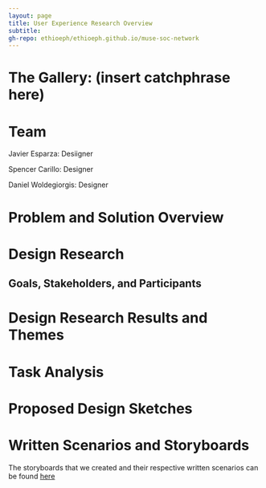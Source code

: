 ```yaml
---
layout: page
title: User Experience Research Overview
subtitle: 
gh-repo: ethioeph/ethioeph.github.io/muse-soc-network
---
```


# The Gallery: (insert catchphrase here)

# Team

Javier Esparza: Desiigner

Spencer Carillo: Designer

Daniel Woldegiorgis: Designer

# Problem and Solution Overview


# Design Research 

## Goals, Stakeholders, and Participants


# Design Research Results and Themes


# Task Analysis


# Proposed Design Sketches


# Written Scenarios and Storyboards

The storyboards that we created and their respective written scenarios can be found [here](https://ethioeph.github.io/muse-soc-network/assignments/scenario_storyboard "storyboards and written scenarios")
